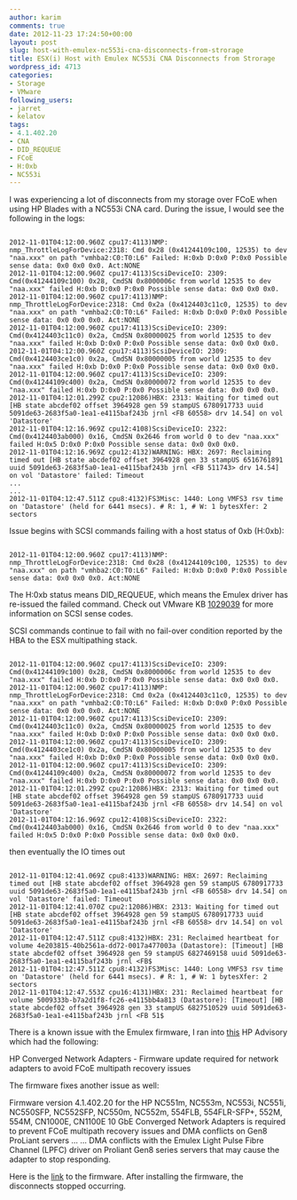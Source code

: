 ```yaml
---
author: karim
comments: true
date: 2012-11-23 17:24:50+00:00
layout: post
slug: host-with-emulex-nc553i-cna-disconnects-from-strorage
title: ESX(i) Host with Emulex NC553i CNA Disconnects from Strorage
wordpress_id: 4713
categories:
- Storage
- VMware
following_users:
- jarret
- kelatov
tags:
- 4.1.402.20
- CNA
- DID_REQUEUE
- FCoE
- H:0xb
- NC553i
---
```


I was experiencing a lot of disconnects from my storage over FCoE when using HP Blades with a NC553i CNA card. During the issue, I would see the following in the logs:


```

2012-11-01T04:12:00.960Z cpu17:4113)NMP: nmp_ThrottleLogForDevice:2318: Cmd 0x28 (0x41244109c100, 12535) to dev "naa.xxx" on path "vmhba2:C0:T0:L6" Failed: H:0xb D:0x0 P:0x0 Possible sense data: 0x0 0x0 0x0. Act:NONE
2012-11-01T04:12:00.960Z cpu17:4113)ScsiDeviceIO: 2309: Cmd(0x41244109c100) 0x28, CmdSN 0x8000006c from world 12535 to dev "naa.xxx" failed H:0xb D:0x0 P:0x0 Possible sense data: 0x0 0x0 0x0.
2012-11-01T04:12:00.960Z cpu17:4113)NMP: nmp_ThrottleLogForDevice:2318: Cmd 0x2a (0x4124403c11c0, 12535) to dev "naa.xxx" on path "vmhba2:C0:T0:L6" Failed: H:0xb D:0x0 P:0x0 Possible sense data: 0x0 0x0 0x0. Act:NONE
2012-11-01T04:12:00.960Z cpu17:4113)ScsiDeviceIO: 2309: Cmd(0x4124403c11c0) 0x2a, CmdSN 0x80000025 from world 12535 to dev "naa.xxx" failed H:0xb D:0x0 P:0x0 Possible sense data: 0x0 0x0 0x0.
2012-11-01T04:12:00.960Z cpu17:4113)ScsiDeviceIO: 2309: Cmd(0x4124403ce1c0) 0x2a, CmdSN 0x80000005 from world 12535 to dev "naa.xxx" failed H:0xb D:0x0 P:0x0 Possible sense data: 0x0 0x0 0x0.
2012-11-01T04:12:00.960Z cpu17:4113)ScsiDeviceIO: 2309: Cmd(0x41244109c400) 0x2a, CmdSN 0x80000072 from world 12535 to dev "naa.xxx" failed H:0xb D:0x0 P:0x0 Possible sense data: 0x0 0x0 0x0.
2012-11-01T04:12:01.299Z cpu2:12086)HBX: 2313: Waiting for timed out [HB state abcdef02 offset 3964928 gen 59 stampUS 6780917733 uuid 5091de63-2683f5a0-1ea1-e4115baf243b jrnl <FB 60558> drv 14.54] on vol 'Datastore'
2012-11-01T04:12:16.969Z cpu12:4108)ScsiDeviceIO: 2322: Cmd(0x4124403ab000) 0x16, CmdSN 0x2646 from world 0 to dev "naa.xxx" failed H:0x5 D:0x0 P:0x0 Possible sense data: 0x0 0x0 0x0.
2012-11-01T04:12:16.969Z cpu12:4132)WARNING: HBX: 2697: Reclaiming timed out [HB state abcdef02 offset 3964928 gen 33 stampUS 6516761891 uuid 5091de63-2683f5a0-1ea1-e4115baf243b jrnl <FB 511743> drv 14.54] on vol 'Datastore' failed: Timeout
...
...
2012-11-01T04:12:47.511Z cpu8:4132)FS3Misc: 1440: Long VMFS3 rsv time on 'Datastore' (held for 6441 msecs). # R: 1, # W: 1 bytesXfer: 2 sectors

```


Issue begins with SCSI commands failing with a host status of 0xb (H:0xb): 


```

2012-11-01T04:12:00.960Z cpu17:4113)NMP: nmp_ThrottleLogForDevice:2318: Cmd 0x28 (0x41244109c100, 12535) to dev "naa.xxx" on path "vmhba2:C0:T0:L6" Failed: H:0xb D:0x0 P:0x0 Possible sense data: 0x0 0x0 0x0. Act:NONE

```


The H:0xb status means DID_REQUEUE, which means the Emulex driver has re-issued the failed command. Check out VMware KB [1029039](http://kb.vmware.com/kb/1029039) for more information on SCSI sense codes.

SCSI commands continue to fail with no fail-over condition reported by the HBA to the ESX multipathing stack. 


```

2012-11-01T04:12:00.960Z cpu17:4113)ScsiDeviceIO: 2309: Cmd(0x41244109c100) 0x28, CmdSN 0x8000006c from world 12535 to dev "naa.xxx" failed H:0xb D:0x0 P:0x0 Possible sense data: 0x0 0x0 0x0.
2012-11-01T04:12:00.960Z cpu17:4113)NMP: nmp_ThrottleLogForDevice:2318: Cmd 0x2a (0x4124403c11c0, 12535) to dev "naa.xxx" on path "vmhba2:C0:T0:L6" Failed: H:0xb D:0x0 P:0x0 Possible sense data: 0x0 0x0 0x0. Act:NONE
2012-11-01T04:12:00.960Z cpu17:4113)ScsiDeviceIO: 2309: Cmd(0x4124403c11c0) 0x2a, CmdSN 0x80000025 from world 12535 to dev "naa.xxx" failed H:0xb D:0x0 P:0x0 Possible sense data: 0x0 0x0 0x0.
2012-11-01T04:12:00.960Z cpu17:4113)ScsiDeviceIO: 2309: Cmd(0x4124403ce1c0) 0x2a, CmdSN 0x80000005 from world 12535 to dev "naa.xxx" failed H:0xb D:0x0 P:0x0 Possible sense data: 0x0 0x0 0x0.
2012-11-01T04:12:00.960Z cpu17:4113)ScsiDeviceIO: 2309: Cmd(0x41244109c400) 0x2a, CmdSN 0x80000072 from world 12535 to dev "naa.xxx" failed H:0xb D:0x0 P:0x0 Possible sense data: 0x0 0x0 0x0.
2012-11-01T04:12:01.299Z cpu2:12086)HBX: 2313: Waiting for timed out [HB state abcdef02 offset 3964928 gen 59 stampUS 6780917733 uuid 5091de63-2683f5a0-1ea1-e4115baf243b jrnl <FB 60558> drv 14.54] on vol 'Datastore'
2012-11-01T04:12:16.969Z cpu12:4108)ScsiDeviceIO: 2322: Cmd(0x4124403ab000) 0x16, CmdSN 0x2646 from world 0 to dev "naa.xxx" failed H:0x5 D:0x0 P:0x0 Possible sense data: 0x0 0x0 0x0.

```


then eventually the IO times out


```

2012-11-01T04:12:41.069Z cpu8:4133)WARNING: HBX: 2697: Reclaiming timed out [HB state abcdef02 offset 3964928 gen 59 stampUS 6780917733 uuid 5091de63-2683f5a0-1ea1-e4115baf243b jrnl <FB 60558> drv 14.54] on vol 'Datastore' failed: Timeout
2012-11-01T04:12:41.070Z cpu2:12086)HBX: 2313: Waiting for timed out [HB state abcdef02 offset 3964928 gen 59 stampUS 6780917733 uuid 5091de63-2683f5a0-1ea1-e4115baf243b jrnl <FB 60558> drv 14.54] on vol 'Datastore'
2012-11-01T04:12:47.511Z cpu8:4132)HBX: 231: Reclaimed heartbeat for volume 4e203815-40b2561a-dd72-0017a477003a (Datastore): [Timeout] [HB state abcdef02 offset 3964928 gen 59 stampUS 6827469158 uuid 5091de63-2683f5a0-1ea1-e4115baf243b jrnl <FB$
2012-11-01T04:12:47.511Z cpu8:4132)FS3Misc: 1440: Long VMFS3 rsv time on 'Datastore' (held for 6441 msecs). # R: 1, # W: 1 bytesXfer: 2 sectors
2012-11-01T04:12:47.553Z cpu16:4131)HBX: 231: Reclaimed heartbeat for volume 5009333b-b7a2d1f8-fc26-e4115bb4a813 (Datastore): [Timeout] [HB state abcdef02 offset 3964928 gen 33 stampUS 6827510529 uuid 5091de63-2683f5a0-1ea1-e4115baf243b jrnl <FB 51$

```


There is a known issue with the Emulex firmware, I ran into [this](http://h20000.www2.hp.com/bizsupport/TechSupport/Document.jsp?objectID=c03400156&lang=en&cc=us&taskId=101&prodSeriesId=4132829&prodTypeId=3709945) HP Advisory which had the following:



> 
HP Converged Network Adapters - Firmware update required for network adapters to avoid FCoE multipath recovery issues




The firmware fixes another issue as well:



> 
Firmware version 4.1.402.20 for the HP NC551m, NC553m, NC553i, NC551i, NC550SFP, NC552SFP, NC550m, NC552m, 554FLB, 554FLR-SFP+, 552M, 554M, CN1000E, CN1100E 10 GbE Converged Network Adapters is required to prevent FCoE multipath recovery issues and DMA conflicts on Gen8 ProLiant servers
...
...
DMA conflicts with the Emulex Light Pulse Fibre Channel (LPFC) driver on Proliant Gen8 series servers that may cause the adapter to stop responding.




Here is the [link](http://h20000.www2.hp.com/bizsupport/TechSupport/SoftwareDescription.jsp?lang=en&cc=lamerica_nsc_carib&prodTypeId=329290&prodSeriesId=4324629&swItem=co-106538-1&prodNameId=4324630&swEnvOID=54&swLang=8&taskId=135&mode=4&idx=1&adid=10428184&affpid=3662453&aoid=35252) to the firmware. After installing the firmware, the disconnects stopped occurring.
